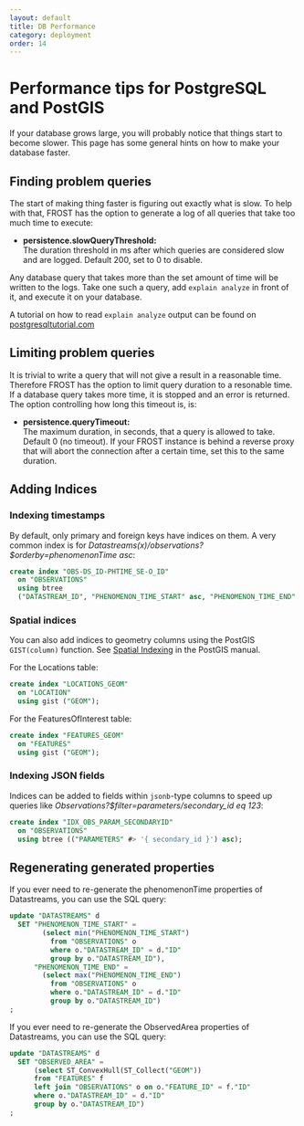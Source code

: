 ```yaml
---
layout: default
title: DB Performance
category: deployment
order: 14
---
```


# Performance tips for PostgreSQL and PostGIS

If your database grows large, you will probably notice that things start to become
slower. This page has some general hints on how to make your database faster.


## Finding problem queries

The start of making thing faster is figuring out exactly what is slow. To help with
that, FROST has the option to generate a log of all queries that take too much time
to execute:

* **persistence.slowQueryThreshold:**  
  The duration threshold in ms after which queries are considered slow and are logged. Default 200, set to 0 to disable.

Any database query that takes more than the set amount of time will be written to
the logs. Take one such a query, add `explain analyze` in front of it, and execute
it on your database.

A tutorial on how to read `explain analyze` output can be found on
[postgresqltutorial.com](https://www.postgresqltutorial.com/postgresql-explain/)


## Limiting problem queries

It is trivial to write a query that will not give a result in a reasonable time.
Therefore FROST has the option to limit query duration to a resonable time.
If a database query takes more time, it is stopped and an error is returned.
The option controlling how long this timeout is, is:

* **persistence.queryTimeout:**  
  The maximum duration, in seconds, that a query is allowed to take. Default 0 (no timeout). If
  your FROST instance is behind a reverse proxy that will abort the connection after a certain time, set this to the
  same duration.


## Adding Indices


### Indexing timestamps

By default, only primary and foreign keys have indices on them. A very common index
is for _Datastreams(x)/observations?$orderby=phenomenonTime asc_:

```sql
create index "OBS-DS_ID-PHTIME_SE-O_ID"
  on "OBSERVATIONS"
  using btree
  ("DATASTREAM_ID", "PHENOMENON_TIME_START" asc, "PHENOMENON_TIME_END" asc);
```


### Spatial indices

You can also add indices to geometry columns using the PostGIS `GIST(column)` function.
See [Spatial Indexing](https://postgis.net/workshops/postgis-intro/indexing.html)
in the PostGIS manual.

For the Locations table:
```sql
create index "LOCATIONS_GEOM"
  on "LOCATION"
  using gist ("GEOM");
```

For the FeaturesOfInterest table:
```sql
create index "FEATURES_GEOM"
  on "FEATURES"
  using gist ("GEOM");
```


### Indexing JSON fields

Indices can be added to fields within `jsonb`-type columns to speed up queries
like _Observations?$filter=parameters/secondary_id eq 123_:

```sql
create index "IDX_OBS_PARAM_SECONDARYID"
  on "OBSERVATIONS"
  using btree (("PARAMETERS" #> '{ secondary_id }') asc);
```


## Regenerating generated properties

If you ever need to re-generate the phenomenonTime properties of Datastreams,
you can use the SQL query:

```sql
update "DATASTREAMS" d
  SET "PHENOMENON_TIME_START" = 
        (select min("PHENOMENON_TIME_START")
          from "OBSERVATIONS" o
          where o."DATASTREAM_ID" = d."ID"
          group by o."DATASTREAM_ID"),
      "PHENOMENON_TIME_END" = 
        (select max("PHENOMENON_TIME_END")
          from "OBSERVATIONS" o
          where o."DATASTREAM_ID" = d."ID"
          group by o."DATASTREAM_ID")
;
```

If you ever need to re-generate the ObservedArea properties of Datastreams,
you can use the SQL query:

```sql
update "DATASTREAMS" d
  SET "OBSERVED_AREA" = 
      (select ST_ConvexHull(ST_Collect("GEOM"))
      from "FEATURES" f
      left join "OBSERVATIONS" o on o."FEATURE_ID" = f."ID"
      where o."DATASTREAM_ID" = d."ID"
      group by o."DATASTREAM_ID")
;
```

